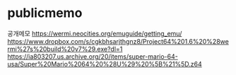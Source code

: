 # publicmemo
공개메모
https://wermi.neocities.org/emuguide/getting_emu/ 
https://www.dropbox.com/s/cgkbhsarjthgnz8/Project64%201.6%20%28wermi%27s%20build%20v7%29.exe?dl=1
https://ia803207.us.archive.org/20/items/super-mario-64-usa/Super%20Mario%2064%20%28U%29%20%5B%21%5D.z64
